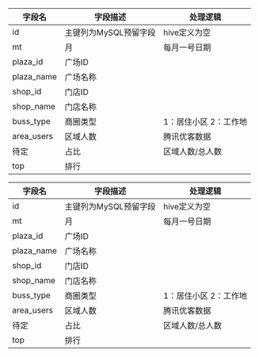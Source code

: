 | 字段名 | 字段描述 | 处理逻辑  |
| ----- | ----- | -----  |
| id | 主键列为MySQL预留字段 | hive定义为空  |
| mt | 月 | 每月一号日期  |
| plaza_id | 广场ID |   |
| plaza_name | 广场名称 |   |
| shop_id | 门店ID |   |
| shop_name | 门店名称 |   |
| buss_type | 商圈类型 | 1：居住小区 2：工作地  |
| area_users | 区域人数 | 腾讯优客数据  |
| 待定 | 占比 | 区域人数/总人数  |
| top | 排行 |   |


| 字段名 | 字段描述 | 处理逻辑  |
| ----- | ----- | -----  |
| id | 主键列为MySQL预留字段 | hive定义为空  |
| mt | 月 | 每月一号日期  |
| plaza_id | 广场ID |   |
| plaza_name | 广场名称 |   |
| shop_id | 门店ID |   |
| shop_name | 门店名称 |   |
| buss_type | 商圈类型 | 1：居住小区 2：工作地  |
| area_users | 区域人数 | 腾讯优客数据  |
| 待定 | 占比 | 区域人数/总人数  |
| top | 排行 |   |
